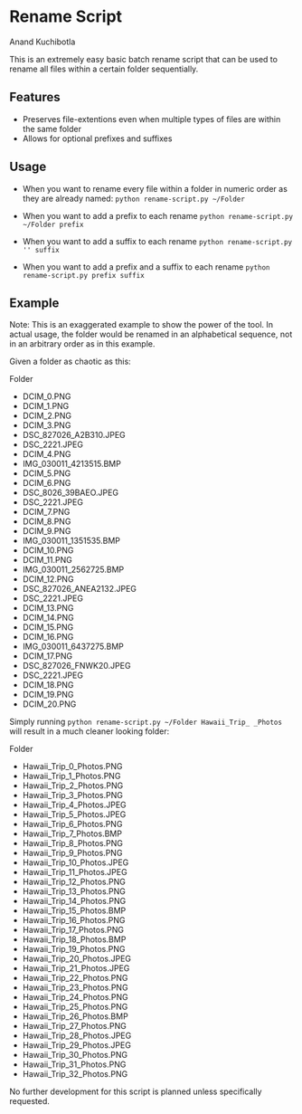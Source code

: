 Rename Script
=============
Anand Kuchibotla

This is an extremely easy basic batch rename script that can be used to rename all files within a certain folder sequentially.

Features
--------
- Preserves file-extentions even when multiple types of files are within the same folder
- Allows for optional prefixes and suffixes

Usage
-----
- When you want to rename every file within a folder in numeric order as they are already named:
`python rename-script.py ~/Folder`

- When you want to add a prefix to each rename
`python rename-script.py ~/Folder prefix`

- When you want to add a suffix to each rename
`python rename-script.py '' suffix`

- When you want to add a prefix and a suffix to each rename
`python rename-script.py prefix suffix`

Example
-------
Note: This is an exaggerated example to show the power of the tool. In actual usage, the folder would be renamed in an alphabetical sequence, not in an arbitrary order as in this example.

Given a folder as chaotic as this:

Folder
- DCIM_0.PNG
- DCIM_1.PNG
- DCIM_2.PNG
- DCIM_3.PNG
- DSC_827026_A2B310.JPEG
- DSC_2221.JPEG
- DCIM_4.PNG
- IMG_030011_4213515.BMP
- DCIM_5.PNG
- DCIM_6.PNG
- DSC_8026_39BAEO.JPEG
- DSC_2221.JPEG
- DCIM_7.PNG
- DCIM_8.PNG
- DCIM_9.PNG
- IMG_030011_1351535.BMP
- DCIM_10.PNG
- DCIM_11.PNG
- IMG_030011_2562725.BMP
- DCIM_12.PNG
- DSC_827026_ANEA2132.JPEG
- DSC_2221.JPEG
- DCIM_13.PNG
- DCIM_14.PNG
- DCIM_15.PNG
- DCIM_16.PNG
- IMG_030011_6437275.BMP
- DCIM_17.PNG
- DSC_827026_FNWK20.JPEG
- DSC_2221.JPEG
- DCIM_18.PNG
- DCIM_19.PNG
- DCIM_20.PNG
    
Simply running `python rename-script.py ~/Folder Hawaii_Trip_ _Photos` will result in a much cleaner looking folder:
  
Folder
- Hawaii_Trip_0_Photos.PNG
- Hawaii_Trip_1_Photos.PNG
- Hawaii_Trip_2_Photos.PNG
- Hawaii_Trip_3_Photos.PNG
- Hawaii_Trip_4_Photos.JPEG
- Hawaii_Trip_5_Photos.JPEG
- Hawaii_Trip_6_Photos.PNG
- Hawaii_Trip_7_Photos.BMP
- Hawaii_Trip_8_Photos.PNG
- Hawaii_Trip_9_Photos.PNG
- Hawaii_Trip_10_Photos.JPEG
- Hawaii_Trip_11_Photos.JPEG
- Hawaii_Trip_12_Photos.PNG
- Hawaii_Trip_13_Photos.PNG
- Hawaii_Trip_14_Photos.PNG
- Hawaii_Trip_15_Photos.BMP
- Hawaii_Trip_16_Photos.PNG
- Hawaii_Trip_17_Photos.PNG
- Hawaii_Trip_18_Photos.BMP
- Hawaii_Trip_19_Photos.PNG
- Hawaii_Trip_20_Photos.JPEG
- Hawaii_Trip_21_Photos.JPEG
- Hawaii_Trip_22_Photos.PNG
- Hawaii_Trip_23_Photos.PNG
- Hawaii_Trip_24_Photos.PNG
- Hawaii_Trip_25_Photos.PNG
- Hawaii_Trip_26_Photos.BMP
- Hawaii_Trip_27_Photos.PNG
- Hawaii_Trip_28_Photos.JPEG
- Hawaii_Trip_29_Photos.JPEG
- Hawaii_Trip_30_Photos.PNG
- Hawaii_Trip_31_Photos.PNG
- Hawaii_Trip_32_Photos.PNG
    
No further development for this script is planned unless specifically requested.
